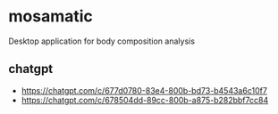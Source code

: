 # mosamatic
Desktop application for body composition analysis


## chatgpt
- https://chatgpt.com/c/677d0780-83e4-800b-bd73-b4543a6c10f7
- https://chatgpt.com/c/678504dd-89cc-800b-a875-b282bbf7cc84